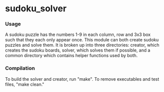# sudoku_solver

### Usage
A sudoku puzzle has the numbers 1-9 in each column, row and 3x3 box such that they each only appear once. This module can both create sudoku puzzles and solve them. It is broken up into three directories: creator, which creates the sudoku boards, solver, which solves them if possible, and a common directory which contains helper functions used by both. 


### Compilation
To build the solver and creator, run "make". To remove executables and test files, "make clean."